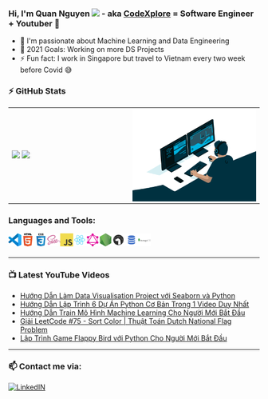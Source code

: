 ### Hi, I'm Quan Nguyen <img src="https://media.giphy.com/media/hvRJCLFzcasrR4ia7z/giphy.gif" width="25px"> - aka [CodeXplore][website] = Software Engineer + Youtuber 🌱 


- 🔭 I'm passionate about Machine Learning and Data Engineering
- 🥅 2021 Goals: Working on more DS Projects
- ⚡ Fun fact: I work in Singapore but travel to Vietnam every two week before Covid 😅

### :zap: GitHub Stats

<table>
<tr>
  <td width="48%">
    <img src="https://github-readme-stats.vercel.app/api?username=CodexploreRepo&show_icons=true&hide=contribs,issues&hide_border=true" />
    <img src="https://github-readme-stats.vercel.app/api/top-langs/?username=CodexploreRepo&layout=compact&show_icons=true&hide_border=true" />
  </td>
  <td width="52%"><img alt="gif" align="right" src=".github/assets/coding.gif"/></td>
</tr>
<table>

### Languages and Tools:

<img align="left" alt="Visual Studio Code" width="26px" src="https://raw.githubusercontent.com/github/explore/80688e429a7d4ef2fca1e82350fe8e3517d3494d/topics/visual-studio-code/visual-studio-code.png" />
<img align="left" alt="HTML5" width="26px" src="https://raw.githubusercontent.com/github/explore/80688e429a7d4ef2fca1e82350fe8e3517d3494d/topics/html/html.png" />
<img align="left" alt="CSS3" width="26px" src="https://raw.githubusercontent.com/github/explore/80688e429a7d4ef2fca1e82350fe8e3517d3494d/topics/css/css.png" />
<img align="left" alt="Sass" width="26px" src="https://raw.githubusercontent.com/github/explore/80688e429a7d4ef2fca1e82350fe8e3517d3494d/topics/sass/sass.png" />
<img align="left" alt="JavaScript" width="26px" src="https://raw.githubusercontent.com/github/explore/80688e429a7d4ef2fca1e82350fe8e3517d3494d/topics/javascript/javascript.png" />
<img align="left" alt="React" width="26px" src="https://raw.githubusercontent.com/github/explore/80688e429a7d4ef2fca1e82350fe8e3517d3494d/topics/react/react.png" />
<img align="left" alt="GraphQL" width="26px" src="https://raw.githubusercontent.com/github/explore/80688e429a7d4ef2fca1e82350fe8e3517d3494d/topics/graphql/graphql.png" />
<img align="left" alt="Node.js" width="26px" src="https://raw.githubusercontent.com/github/explore/80688e429a7d4ef2fca1e82350fe8e3517d3494d/topics/nodejs/nodejs.png" />
<img align="left" alt="Deno" width="26px" src="https://raw.githubusercontent.com/github/explore/361e2821e2dea67711cde99c9c40ed357061cf27/topics/deno/deno.png" />
<img align="left" alt="SQL" width="26px" src="https://raw.githubusercontent.com/github/explore/80688e429a7d4ef2fca1e82350fe8e3517d3494d/topics/sql/sql.png" />
<img align="left" alt="MongoDB" width="26px" src="https://raw.githubusercontent.com/github/explore/80688e429a7d4ef2fca1e82350fe8e3517d3494d/topics/mongodb/mongodb.png" />

<br />
<br />

---

### 📺 Latest YouTube Videos

<!-- YOUTUBE:START -->
- [Hướng Dẫn Làm Data Visualisation Project với Seaborn và Python](https://www.youtube.com/watch?v=MhVXgurOwIw)
- [Hướng Dẫn Lập Trình 6 Dự Án Python Cơ Bản Trong 1 Video Duy Nhất](https://www.youtube.com/watch?v=HWUsravMGLI)
- [Hướng Dẫn Train Mô Hình Machine Learning Cho Người Mới Bắt Đầu](https://www.youtube.com/watch?v=wujyckteVYM)
- [Giải LeetCode #75 - Sort Color | Thuật Toán Dutch National Flag Problem](https://www.youtube.com/watch?v=rB4r6OgQsZ0)
- [Lập Trình Game Flappy Bird với Python Cho Người Mới Bắt Đầu](https://www.youtube.com/watch?v=mFbdfXWmLU8)
<!-- YOUTUBE:END -->

---

### 📫 Contact me via:

[![LinkedIN](https://img.shields.io/badge/LinkedIn-0077B5?style=for-the-badge&logo=linkedin&color=%23003140&logoColor=white)](https://www.linkedin.com/in/quanngha/)

[website]: https://www.youtube.com/channel/UCN03cDDMfrD6Iyxk20_dvmQ
